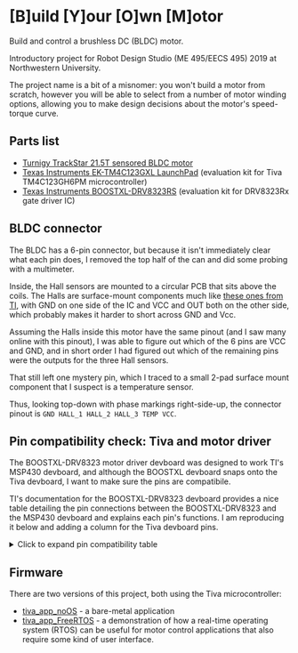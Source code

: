 # [B]uild [Y]our [O]wn [M]otor
Build and control a brushless DC (BLDC) motor.

Introductory project for Robot Design Studio (ME 495/EECS 495) 2019 at Northwestern University.

The project name is a bit of a misnomer: you won't build a motor from scratch, however you will be able to select from a number of motor winding options, allowing you to make design decisions about the motor's speed-torque curve.

## Parts list
- [Turnigy TrackStar 21.5T sensored BLDC motor](https://hobbyking.com/en_us/turnigy-trackstar-21-5t-sensored-brushless-motor-1855kv-roar-approved.html)
- [Texas Instruments EK-TM4C123GXL LaunchPad](http://www.ti.com/tool/EK-TM4C123GXL) (evaluation kit for Tiva TM4C123GH6PM microcontroller)
- [Texas Instruments BOOSTXL-DRV8323RS](http://www.ti.com/general/docs/litabsmultiplefilelist.tsp?literatureNumber=slvub01c) (evaluation kit for DRV8323Rx gate driver IC)

## BLDC connector
The BLDC has a 6-pin connector, but because it isn't immediately clear what each pin does, I removed the top half of the can and did some probing with a multimeter.

Inside, the Hall sensors are mounted to a circular PCB that sits above the coils.
The Halls are surface-mount components much like [these ones from TI](http://www.ti.com/product/DRV5055), with GND on one side of the IC and VCC and OUT both on the other side, which probably makes it harder to short across GND and Vcc.

Assuming the Halls inside this motor have the same pinout (and I saw many online with this pinout), I was able to figure out which of the 6 pins are VCC and GND, and in short order I had figured out which of the remaining pins were the outputs for the three Hall sensors.

That still left one mystery pin, which I traced to a small 2-pad surface mount component that I suspect is a temperature sensor.

Thus, looking top-down with phase markings right-side-up, the connector pinout is
`GND HALL_1 HALL_2 HALL_3 TEMP VCC`.

## Pin compatibility check: Tiva and motor driver
The BOOSTXL-DRV8323 motor driver devboard was designed to work TI's MSP430 devboard, and although the BOOSTXL devboard snaps onto the Tiva devboard, I want to make sure the pins are compatibile.

TI's documentation for the BOOSTXL-DRV8323 devboard provides a nice table detailing the pin connections between the BOOSTXL-DRV8323 and the MSP430 devboard and explains each pin's functions.
I am reproducing it below and adding a column for the Tiva devboard pins.

<details><summary> Click to expand pin compatibility table</summary>
<p>

| BOOSTXL-DRV8323 pin   | BOOSTX-DRV8323 function   | MSP430 pin, function  | Tiva pin, function |
| ------------          | -------------             | ------------          | -------------      |
| J3-1                  | 3.3 V                     | 3.3 V                 | 3.3 V              |
| J3-2                  | no function               | 5 V                   | 5 V                |
| J3-3                  | VSENVM                    | P6.5, ADC - A5        | PB5, ADC 11        |
| J3-4                  | GND                       | GND                   | GND                |
| J3-5                  | no function               | P3.4, I/O pin         | PB0, I/O pin       |
| J3-6                  | VSENA                     | P6.0, ADC - 0         | PD0, ADC 7         |
| J3-7                  | no function               | P3.3, I/O pin         | PB1, I/O pin       |
| J3-8                  | VSENB                     | P6.1, ADC - 1         | PD1, ADC 6         |
| J3-9                  | ENABLE                    | P1.6, I/O w/ INT      | PE4, I/O w/ INT    |
| J3-10                 | VSENC                     | P6.2, ADC - 2         | PD2, ADC 5         |
| J3-11                 | POT                       | P6.6, ADC - A6        | PE5, ADC 8         |
| J3-12                 | ISENC                     | P6.3, ADC - 3         | PD3, ADC 4         |
| J3-13                 | SCLK                      | P3.2, SPI CLK         | PB4, SSI2 CLK      |
| J3-14                 | ISENB                     | P6.4, ADC - 4         | PE1, ADC 2         |
| J3-15                 | NFAULT                    | P2.7, I/O w/ INT      | PA5, I/O w/ INT    |
| J3-16                 | ISENA                     | P7.0, ADC - 12        | PE2, ADC 1         |
| J3-17                 | no function               | P4.2, I/O pin         | PA6, I/O pin       |
| J3-18                 | IDRIVE                    | P3.6, I/O pin         | PE3, I/O pin       |
| J3-19                 | no function               | P4.1, I/O pin         | PA7, I/O pin       |
| J3-20                 | VDS                       | P3.5, I/O pin         | PF1, I/O pin       |
| J4-1                  | INHA                      | P2.5, TA2.2           | PF2, M1PWM6        |
| J4-2                  | GND                       | GND                   | GND                |
| J4-3                  | INLA                      | P2.4, TA2.1           | PF3, M1PWM7        |
| J4-4                  | HALLA                     | P2.0, SPI ENABLE      | PB2, I/O w/ INT    |
| J4-5                  | INHB                      | P1.5, TA0.4           | PB3, T3CCP1        |
| J4-6                  | HALLB                     | P2.2, I/O w/ INT      | PE0, I/O w/ INT    |
| J4-7                  | INLB                      | P1.4, TA0.3           | PC4, M0PWM6        |
| J4-8                  | no function               | P7.4, I/O pin         | PF0, I/O pin       |
| J4-9                  | INHC                      | P1.3, TA0.2           | PC5, M0PWM7        |
| J4-10                 | no function               | RST                   | RST                |
| J4-11                 | INLC                      | P1.2, TA0.1           | PC6                |
| J4-12                 | SDI                       | P3.0, MOSI            | PB7, MOSI          |
| J4-13                 | MODE                      | P4.3, I/O pin         | PC7                |
| J4-14                 | SDO                       | P3.1, MISO            | PB6, MISO          |
| J4-15                 | LED                       | P4.0, I/O pin         | PD6, I/O pin       |
| J4-16                 | HALLC                     | P2.6, I/O w/ INT      | PA4, I/O w/ INT    |
| J4-17                 | EVM ID                    | P3.7, I/O pin         | PD7, I/O pin       |
| J4-18                 | nSCS/GAIN                 | P2.2, I/O w/ INT      | PA3, I/O w/ INT    |
| J4-19                 | EVM ID                    | P8.2, I/O pin         | PF4, I/O pin       |
| J4-20                 | CAL                       | P8.1, I/O pin         | PA2, I/O pin       |

</p>
</details>

## Firmware

There are two versions of this project, both using the Tiva microcontroller:
- [tiva_app_noOS](tiva_app_noOS/) - a bare-metal application
- [tiva_app_FreeRTOS](tiva_app_FreeRTOS/) - a demonstration of how a real-time operating system (RTOS) can be useful for motor control applications that also require some kind of user interface.
